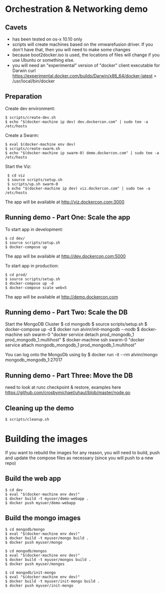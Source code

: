 # Orchestration & Networking demo

## Cavets
* has been tested on os-x 10.10 only
* scripts will create machines based on the vmwarefusion driver. If you don't have that, then you will need to make some changes
* because boot2docker.iso is used, the locations of files will change if you use Ubuntu or something else. 
* you will need an "experimental" version of "docker" client executable for Darwin
    curl https://experimental.docker.com/builds/Darwin/x86_64/docker-latest > /usr/local/bin/docker

## Preparation

Create dev environment:

    $ scripts/create-dev.sh
    $ echo "$(docker-machine ip dev) dev.dockercon.com" | sudo tee -a /etc/hosts

Create a Swarm:

    $ eval $(docker-machine env dev)
    $ scripts/create-swarm.sh
    $ echo "$(docker-machine ip swarm-0) demo.dockercon.com" | sudo tee -a /etc/hosts

Start the Viz:

     $ cd viz
     $ source scripts/setup.sh
     $ scripts/up.sh swarm-0
     $ echo "$(docker-machine ip dev) viz.dockercon.com" | sudo tee -a /etc/hosts

The app will be available at http://viz.dockercon.com:3000    

## Running demo - Part One: Scale the app

To start app in development:

    $ cd dev/
    $ source scripts/setup.sh
    $ docker-compose up

The app will be available at http://dev.dockercon.com:5000

To start app in production:

    $ cd prod/
    $ source scripts/setup.sh
    $ docker-compose up -d
    $ docker-compose scale web=5

The app will be available at http://demo.dockercon.com

## Running demo - Part Two: Scale the DB

Start the MongoDB Cluster
    $ cd mongodb
    $ source scripts/setup.sh
    $ docker-compose up -d
    $ docker run alvinr/init-mongodb --nodb
    $ docker-machine ssh swarm-0 "docker service detach prod_mongodb_1 prod_mongodb_1.multihost"
    $ docker-machine ssh swarm-0 "docker service attach mongodb_mongodb_1 prod_mongodb_1.multihost"

 You can log onto the MongoDb using by
    $ docker run -it --rm alvinr/mongo mongodb_mongodb_1:27017   

## Running demo - Part Three: Move the DB
<TBD> need to look at runc checkpoint & restore, examples here https://github.com/crosbymichael/uhaul/blob/master/node.go

## Cleaning up the demo
    $ scripts/cleanup.sh

# Building the images
If you want to rebuild the images for any reason, you will need to build, push and update the compose files as necessary (since you will push to a new repo)

## Build the web app

    $ cd dev
    $ eval "$(docker-machine env dev)"
    $ docker build -t myuser/demo-webapp .
    $ docker push mysuer/demo-webapp

## Build the mongo images

    $ cd mongodb/mongo
    $ eval "$(docker-machine env dev)"
    $ docker build -t myuser/mongo build .
    $ docker push myuser/mongo

    $ cd mongodb/mongos
    $ eval "$(docker-machine env dev)"
    $ docker build -t myuser/mongos build .
    $ docker push myuser/mongos

    $ cd mongodb/init-mongo
    $ eval "$(docker-machine env dev)"
    $ docker build -t myuser/init-mongo build .
    $ docker push myuser/init-mongo
